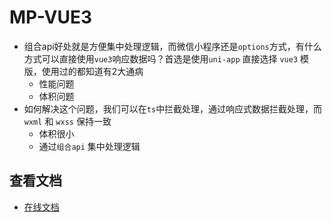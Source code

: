 # MP-VUE3

* 组合api好处就是方便集中处理逻辑，而微信小程序还是`options`方式，有什么方式可以直接使用`vue3`响应数据吗？首选是使用`uni-app` 直接选择 `vue3` 模版，使用过的都知道有2大通病
  * 性能问题
  * 体积问题
* 如何解决这个问题，我们可以在`ts`中拦截处理，通过响应式数据拦截处理，而`wxml` 和 `wxss` 保持一致
  * 体积很小
  * 通过`组合api` 集中处理逻辑

## 查看文档

* [在线文档](https://52css.github.io/mp-vue3/)